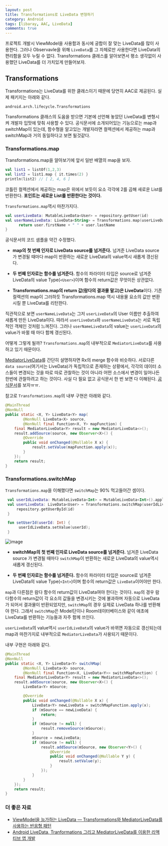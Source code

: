```yaml
---
layout: post
title: Transformations로 LiveData 변형하기
category: Android
tags: [libaray, AAC, LiveData]
comments: true
---
```


프로젝트 개발시 ViewModel을 사용함과 동시에 궁합이 잘 맞는 LiveData를 많이 사용한다. 그러나 Observavle을 위해 `LiveData`를 그 자체로만 사용한다면 LiveData의 편리함을 모두 누릴 수 없다. Transformations 클래스를 알아보면서 평소 생각없이 사용했던 LiveData를 더 가치있게 만들어보자.

## Transformations

Transformations는 LiveData를 위한 클래스이기 때문에 당연히 AAC로 제공된다. 실제 패키지는 아래와 같다.

```
android.arch.lifecycle.Transformations
```

Transformations 클래스의 도움을 받으면 기본에 선언해 놓았던 LiveData를 변형시켜 개발자 입맛에 맞춰 사용할 수 있다. 공식문서에 소개되어있는 기능으로는 map과 switchMap이 있는데, 함수형을 알고있는 개발자라면 컬렉션에서 제공하는 map과 switchMap과 거의 동일하다고 보면 될것같다.

### Transformations.map

Transformations.map을 알아보기에 앞서 일반 배열의 map을 보자.

```kotlin
val list1 = listOf(1,2,3)
val list2 = list1.map { it.times(2) }
println(list2) // [ 2, 4, 6 ]
```

코틀린 컬렉션에서 제공하는 map은 위에서 보듯이 요소 각각에 2를 곱해 새로운 List를 반환한다. **포인트는 새로운 List를 반환한다는 것이다.**

`Transformations.map`역시 마찬가지다.

```kotlin
val userLiveData: MutableLiveData<User> = repository.getUser(id)
val userNameLiveData: LiveData<String> = Transformations.map(userLiveData) { user ->
      return user.firstName + " " + user.lastName
}
```

공식문서의 코드 샘플을 약간 수정했다.

- **map의 첫 번째 인자로 LiveData source를 넘겨준다.** 넘겨준 LiveData source 가 변경될 때마다 map이 반환하는 새로운 LiveData의 value역시 새롭게 갱신된다.

- **두 번째 인자로는 함수를 넘겨준다.** 함수의 파라미터 타입은 source로 넘겨준 LiveData의 value Type(`<User>`)이며 함수의 return값은 무엇이든 상관없다.

- **Transformations.map의 return 값(람다의 결과물 말고)은 LiveData**이다. 기존 컬렉션의 map이 그러하듯 Transformations.map 역시 내용물 요소의 값만 변환 시킬 뿐 LiveData를 리턴한다.

직관적으로 보면 `userNameLiveData`는 그저 `userLiveData`의 User 이름만 추출하여 새롭게 만든 LiveData이다. 따라서 `userLiveData`와 `userNameLiveData`는 서로 독립적인 객체인 것처럼 느껴진다. 그러나 `userNameLiveData`의 value는 `userLiveData`의 value가 바뀔 때 마다 함께 갱신된다.

어떻게 그렇게 될까? `Transformations.map`의 내부적으로 `MediatorLiveData`를 사용하고 있기 때문이다.

[MediatorLiveData](https://developer.android.com/reference/android/arch/lifecycle/MediatorLiveData)를 간단히 설명하자면 Rx의 merge 함수와 비슷하다. 서로다른 `data source`(여기서는 LiveData)가 독립적으로 존재하는 상황에서, 각각의 데이터 소스들이 변경되는 것을 따로 따로 관찰하는 것이 아니라 어떤 소스에서 변경이 일어나든 한번에 관찰하려고 하는 것이다. 사실 다 필요 없고 공식문서 한 번 보면 다 이해된다. [공식문서](https://developer.android.com/reference/android/arch/lifecycle/MediatorLiveData)를 보자ㅠㅠ.

참고로 `Transformations.map`의 내부 구현은 아래와 같다.

```java
@MainThread
@NonNull
public static <X, Y> LiveData<Y> map(
        @NonNull LiveData<X> source,
        @NonNull final Function<X, Y> mapFunction) {
    final MediatorLiveData<Y> result = new MediatorLiveData<>();
    result.addSource(source, new Observer<X>() {
        @Override
        public void onChanged(@Nullable X x) {
            result.setValue(mapFunction.apply(x));
        }
    });
    return result;
}
```

### Transformations.switchMap

`Transformations.map`을 이해했다면 `switchMap`는 90% 먹고들어간 셈이다.

```kotlin
 val userIdLiveData: MutableLiveData<Int> = MutableLiveData<Int>().apply { value = 1 };
 val userLiveData: LiveData<User> = Transformations.switchMap(userIdLiveData) { id ->
     repository.getUserById(id)
 }

 fun setUserId(userId: Int) {
      userIdLiveData.setValue(userId);
 }
```

![image](https://user-images.githubusercontent.com/18481078/61167008-efd3ca00-a572-11e9-9717-1670623c1e6b.png)

- **switchMap의 첫 번째 인자로 LiveData source를 넘겨준다.** 넘겨준 LiveData source 가 변경될 때마다 `switchMap`이 반환하는 새로운 LiveData의 value역시 새롭게 갱신된다.

- **두 번째 인자로는 함수를 넘겨준다.** 함수의 파라미터 타입은 source로 넘겨준 LiveData의 value Type(`<Int>`)이며 함수의 return값은 `LiveData`이어야만 한다.

`map`과 다른점은 람다 함수의 return값이 LiveData여야 한다는 것이다. `map`의 경우 람다함수의 return값이 각 요소의 값들을 변경시키는 것에 불과하며 자동으로 LiveData가 되어서 결과물이 반환되었지만, `switchMap`의 경우 실제로 LiveData 하나를 반환해야 한다. 그래서 `switchMap`은 Model단이나 Room데이터베이스와 같이 애초에 LiveData를 반환하는 기능들과 자주 함께 쓰인다.

`userLiveData`의 value역시 `userIdLiveData`의 value가 바뀌면 자동으로 갱신되는데 map과 마찬가지로 내부적으로 `MediatorLiveData`가 사용되기 때문이다.

내부 구현은 아래와 같다.

```java
@MainThread
@NonNull
public static <X, Y> LiveData<Y> switchMap(
        @NonNull LiveData<X> source,
        @NonNull final Function<X, LiveData<Y>> switchMapFunction) {
    final MediatorLiveData<Y> result = new MediatorLiveData<>();
    result.addSource(source, new Observer<X>() {
        LiveData<Y> mSource;

        @Override
        public void onChanged(@Nullable X x) {
            LiveData<Y> newLiveData = switchMapFunction.apply(x);
            if (mSource == newLiveData) {
                return;
            }
            if (mSource != null) {
                result.removeSource(mSource);
            }
            mSource = newLiveData;
            if (mSource != null) {
                result.addSource(mSource, new Observer<Y>() {
                    @Override
                    public void onChanged(@Nullable Y y) {
                        result.setValue(y);
                    }
                });
            }
        }
    });
    return result;
}
```

### 더 좋은 자료

- [ViewModel을 능가하는 LiveData — Transformations와 MediatorLiveData를 사용하는 반응형 패턴](https://developers-kr.googleblog.com/2019/03/viewmodel-livedata-transformations.html)
- [Android LiveData, Tranformations 그리고 MediatorLiveData를 이용한 리액티브 앱 개발](https://kaidroid.me/post/android-livedata-with-transformation-and-mediatorlivedata/)
